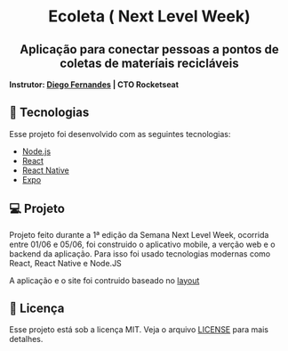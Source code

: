 <h1 align="center">Ecoleta ( Next Level Week) </h1>

<h2 align="center"> Aplicação para conectar pessoas a pontos de coletas de materíais recicláveis </h2>


**Instrutor: [Diego Fernandes](https://github.com/diego3g) | CTO Rocketseat**


## :rocket: Tecnologias

Esse projeto foi desenvolvido com as seguintes tecnologias:

- [Node.js](https://nodejs.org/en/)
- [React](https://reactjs.org)
- [React Native](https://facebook.github.io/react-native/)
- [Expo](https://expo.io/)

## 💻 Projeto

Projeto feito durante a 1ª edição da Semana Next Level Week, ocorrida entre 01/06 e 05/06, foi construido o aplicativo mobile, a verção web e o backend da aplicação. Para isso foi usado tecnologias modernas como React, React Native e Node.JS

A aplicação e o site foi contruido baseado no [layout](https://www.figma.com/file/9TlOcj6l7D05fZhU12xWT3/Ecoleta-(Booster)?node-id=0%3A1)


## :memo: Licença

Esse projeto está sob a licença MIT. Veja o arquivo [LICENSE](LICENSE.md) para mais detalhes.

